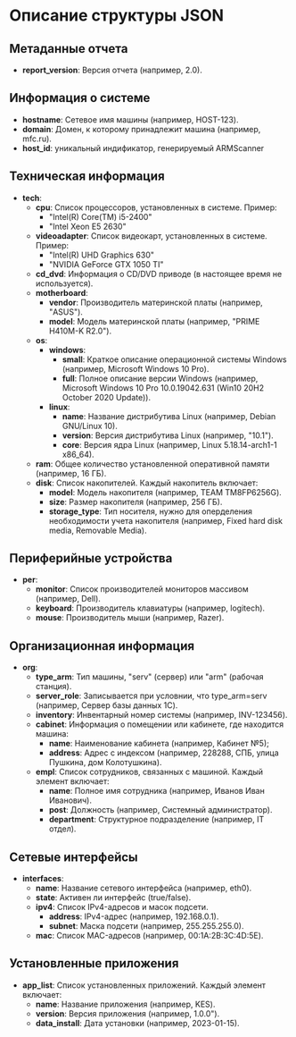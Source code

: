 # Описание структуры JSON

## Метаданные отчета
- **report_version**: Версия отчета (например, 2.0).

## Информация о системе
- **hostname**: Сетевое имя машины (например, HOST-123).
- **domain**: Домен, к которому принадлежит машина (например, mfc.ru).
- **host_id**: уникальный индификатор, генерируемый ARMScanner

## Техническая информация
- **tech**:
  - **cpu**: Список процессоров, установленных в системе. Пример:
    - "Intel(R) Core(TM) i5-2400"
    - "Intel Xeon E5 2630"
  - **videoadapter**: Список видеокарт, установленных в системе. Пример:
    - "Intel(R) UHD Graphics 630"
    - "NVIDIA GeForce GTX 1050 TI"
  - **cd_dvd**: Информация о CD/DVD приводе (в настоящее время не используется).
  - **motherboard**:
    - **vendor**: Производитель материнской платы (например, "ASUS").
    - **model**: Модель материнской платы (например, "PRIME H410M-K R2.0").
  - **os**:
    - **windows**:
      - **small**: Краткое описание операционной системы Windows (например, Microsoft Windows 10 Pro).
      - **full**: Полное описание версии Windows (например, Microsoft Windows 10 Pro 10.0.19042.631 (Win10 20H2 October 2020 Update)).
    - **linux**:
      - **name**: Название дистрибутива Linux (например, Debian GNU/Linux 10).
      - **version**: Версия дистрибутива Linux (например, "10.1").
      - **core**: Версия ядра Linux (например, Linux 5.18.14-arch1-1 x86_64).
  - **ram**: Общее количество установленной оперативной памяти (например, 16 ГБ).
  - **disk**: Список накопителей. Каждый накопитель включает:
    - **model**: Модель накопителя (например, TEAM TM8FP6256G).
    - **size**: Размер накопителя (например, 256 ГБ).
    - **storage_type**: Тип носителя, нужно для оперделения необходимости учета накопителя (например, Fixed hard disk media, Removable Media).

## Периферийные устройства
- **per**:
  - **monitor**: Список производителей мониторов массивом (например, Dell).
  - **keyboard**: Производитель клавиатуры (например, logitech).
  - **mouse**: Производитель мыши (например, Razer).

## Организационная информация
- **org**:
  - **type_arm**: Тип машины, "serv" (сервер) или "arm" (рабочая станция).
  - **server_role**: Записывается при условнии, что type_arm=serv (например, Сервер базы данных 1С).
  - **inventory**: Инвентарный номер системы (например, INV-123456).
  - **cabinet**: Информация о помещении или кабинете, где находится машина:
    - **name**: Наименование кабинета (например, Кабинет №5);
    - **address**: Адрес с индексом (например, 228288, СПБ, улица Пушкина, дом Колотушкина).
  - **empl**: Список сотрудников, связанных с машиной. Каждый элемент включает:
    - **name**: Полное имя сотрудника (например, Иванов Иван Иванович).
    - **post**: Должность (например, Системный администратор).
    - **department**: Структурное подразделение (например, IT отдел).

## Сетевые интерфейсы
- **interfaces**:
  - **name**: Название сетевого интерфейса (например, eth0).
  - **state**: Активен ли интерфейс (true/false).
  - **ipv4**: Список IPv4-адресов и масок подсети.
    - **address**: IPv4-адрес (например, 192.168.0.1).
    - **subnet**: Маска подсети (например, 255.255.255.0).
  - **mac**: Список MAC-адресов (например, 00:1A:2B:3C:4D:5E).

## Установленные приложения
- **app_list**: Список установленных приложений. Каждый элемент включает:
  - **name**: Название приложения (например, KES).
  - **version**: Версия приложения (например, 1.0.0").
  - **data_install**: Дата установки (например, 2023-01-15).
